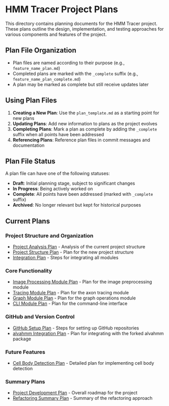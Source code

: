 # HMM Tracer Project Plans

This directory contains planning documents for the HMM Tracer project. These plans outline the design, implementation, and testing approaches for various components and features of the project.

## Plan File Organization

- Plan files are named according to their purpose (e.g., `feature_name_plan.md`)
- Completed plans are marked with the `_complete` suffix (e.g., `feature_name_plan_complete.md`)
- A plan may be marked as complete but still receive updates later

## Using Plan Files

1. **Creating a New Plan**: Use the `plan_template.md` as a starting point for new plans
2. **Updating Plans**: Add new information to plans as the project evolves
3. **Completing Plans**: Mark a plan as complete by adding the `_complete` suffix when all points have been addressed
4. **Referencing Plans**: Reference plan files in commit messages and documentation

## Plan File Status

A plan file can have one of the following statuses:

- **Draft**: Initial planning stage, subject to significant changes
- **In Progress**: Being actively worked on
- **Complete**: All points have been addressed (marked with `_complete` suffix)
- **Archived**: No longer relevant but kept for historical purposes

## Current Plans

### Project Structure and Organization
- [Project Analysis Plan](project_analysis_plan.md) - Analysis of the current project structure
- [Project Structure Plan](project_structure_plan.md) - Plan for the new project structure
- [Integration Plan](integration_plan.md) - Steps for integrating all modules

### Core Functionality
- [Image Processing Module Plan](image_processing_module_plan.md) - Plan for the image preprocessing module
- [Tracing Module Plan](tracing_module_plan.md) - Plan for the axon tracing module
- [Graph Module Plan](graph_module_plan.md) - Plan for the graph operations module
- [CLI Module Plan](cli_module_plan.md) - Plan for the command-line interface

### GitHub and Version Control
- [GitHub Setup Plan](github_setup_plan.md) - Steps for setting up GitHub repositories
- [alvahmm Integration Plan](alvahmm_integration_plan.md) - Plan for integrating with the forked alvahmm package

### Future Features
- [Cell Body Detection Plan](cell_body_detection_plan.md) - Detailed plan for implementing cell body detection

### Summary Plans
- [Project Development Plan](project_development_plan.md) - Overall roadmap for the project
- [Refactoring Summary Plan](refactoring_summary_plan.md) - Summary of the refactoring approach

